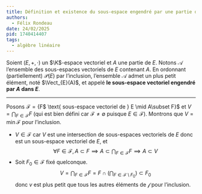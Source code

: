 ```yaml
---
title: Définition et existence du sous-espace engendré par une partie d’un espace vectoriel.
authors:
  - Félix Rondeau
date: 24/02/2025
pid: 1740414407
tags:
  - algèbre linéaire
---
```


Soient $(E,+, \cdot)$ un $\K$-espace vectoriel et $A$ une partie de $E$. Notons $\mathcal{A}$ l’ensemble des sous-espaces vectoriels de $E$ contenant $A$. En ordonnant (partiellement) $\mathcal{P}(E)$ par l’inclusion, l’ensemble $\mathcal{A}$ admet un plus petit élément, noté $\Vect_{E}(A)$, et appelé **le sous-espace vectoriel engendré par $A$ dans $E$**.

---

Posons $\mathcal{F}=\{$F$ \text{ sous-espace vectoriel de } E \mid A\subset F\}$ et $\displaystyle V=\bigcap_{F\in \mathcal{F}}F$ (qui est bien défini car $\mathcal{F}\neq \emptyset$ puisque $E\in\mathcal F$). Montrons que $V=\min \mathcal{F}$ pour l’inclusion.

- $V\in \mathcal{F}$ car $V$ est une intersection de sous-espaces vectoriels de $E$ donc est un sous-espace vectoriel de $E$, et
  $$
      \forall F\in \mathcal{F}, A\subset F \implies  A\subset \bigcap_{F\in \mathcal{F}}F \implies A\subset V
  $$
- Soit $F_{0}\in \mathcal{F}$ fixé quelconque.
  $$
      V=\bigcap_{F\in \mathcal{F}} F = F \cap \left(\bigcap_{F\in \mathcal{F}\setminus F_{0}}\right)\subset F_{0}
  $$
  donc $v$ est plus petit que tous les autres éléments de $\mathcal{f}$ pour l’inclusion.
